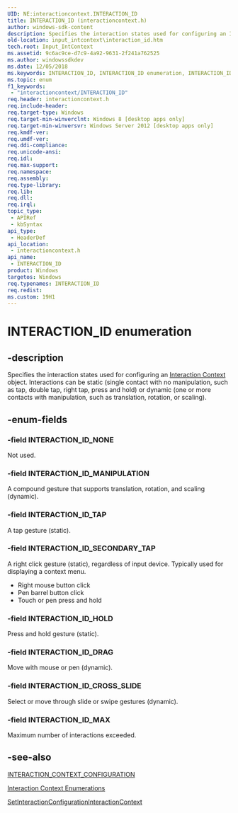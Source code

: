 ```yaml
---
UID: NE:interactioncontext.INTERACTION_ID
title: INTERACTION_ID (interactioncontext.h)
author: windows-sdk-content
description: Specifies the interaction states used for configuring an Interaction Context object.
old-location: input_intcontext\interaction_id.htm
tech.root: Input_IntContext
ms.assetid: 9c6ac9ce-d7c9-4a92-9631-2f241a762525
ms.author: windowssdkdev
ms.date: 12/05/2018
ms.keywords: INTERACTION_ID, INTERACTION_ID enumeration, INTERACTION_ID_CROSS_SLIDE, INTERACTION_ID_DRAG, INTERACTION_ID_HOLD, INTERACTION_ID_MANIPULATION, INTERACTION_ID_MAX, INTERACTION_ID_NONE, INTERACTION_ID_SECONDARY_TAP, INTERACTION_ID_TAP, input_intcontext.interaction_id, interactioncontext.interaction_id, interactioncontext/INTERACTION_ID, interactioncontext/INTERACTION_ID_CROSS_SLIDE, interactioncontext/INTERACTION_ID_DRAG, interactioncontext/INTERACTION_ID_HOLD, interactioncontext/INTERACTION_ID_MANIPULATION, interactioncontext/INTERACTION_ID_MAX, interactioncontext/INTERACTION_ID_NONE, interactioncontext/INTERACTION_ID_SECONDARY_TAP, interactioncontext/INTERACTION_ID_TAP
ms.topic: enum
f1_keywords: 
 - "interactioncontext/INTERACTION_ID"
req.header: interactioncontext.h
req.include-header: 
req.target-type: Windows
req.target-min-winverclnt: Windows 8 [desktop apps only]
req.target-min-winversvr: Windows Server 2012 [desktop apps only]
req.kmdf-ver: 
req.umdf-ver: 
req.ddi-compliance: 
req.unicode-ansi: 
req.idl: 
req.max-support: 
req.namespace: 
req.assembly: 
req.type-library: 
req.lib: 
req.dll: 
req.irql: 
topic_type:
 - APIRef
 - kbSyntax
api_type:
 - HeaderDef
api_location:
 - interactioncontext.h
api_name:
 - INTERACTION_ID
product: Windows
targetos: Windows
req.typenames: INTERACTION_ID
req.redist: 
ms.custom: 19H1
---
```


# INTERACTION_ID enumeration


## -description


Specifies the interaction states used for configuring an <a href="https://docs.microsoft.com/previous-versions/windows/desktop/input_intcontext/interaction-context-portal">Interaction Context</a> object. Interactions can be static (single contact with no manipulation, such as tap, double tap, right tap, press and hold) or dynamic (one or more contacts with manipulation, such as translation, rotation, or scaling).


## -enum-fields




### -field INTERACTION_ID_NONE

Not used.


### -field INTERACTION_ID_MANIPULATION

A compound gesture that supports translation, rotation, and scaling (dynamic).


### -field INTERACTION_ID_TAP

A tap gesture (static).


### -field INTERACTION_ID_SECONDARY_TAP

A right click gesture (static), regardless of input device. Typically used for displaying a context menu.

<ul>
<li>Right mouse button click</li>
<li>Pen barrel button click</li>
<li>Touch or pen press and hold</li>
</ul>

### -field INTERACTION_ID_HOLD

Press and hold gesture (static).


### -field INTERACTION_ID_DRAG

Move with mouse or pen (dynamic).


### -field INTERACTION_ID_CROSS_SLIDE

Select or move through slide or swipe gestures (dynamic).


### -field INTERACTION_ID_MAX

Maximum number of interactions exceeded.


## -see-also




<a href="https://docs.microsoft.com/previous-versions/windows/desktop/api/interactioncontext/ns-interactioncontext-interaction_context_configuration">INTERACTION_CONTEXT_CONFIGURATION</a>



<a href="https://docs.microsoft.com/previous-versions/windows/desktop/input_intcontext/enumerations">Interaction Context Enumerations</a>



<a href="https://docs.microsoft.com/previous-versions/windows/desktop/api/interactioncontext/nf-interactioncontext-setinteractionconfigurationinteractioncontext">SetInteractionConfigurationInteractionContext</a>
 

 

